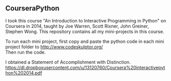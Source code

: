## CourseraPython
I took this course "An Introduction to Interactive Programming in Python" on Coursera in 2014, taught by Joe Warren, Scott Rixner, John Greiner, Stephen Wong. This repository contains all my mini-projects in this course.

To run each mini project, first copy and paste the python code in each mini project folder to http://www.codeskulptor.org/ <br/>
Then run the code.

I obtained a Statement of Accomplishment with Distinction.
https://dl.dropboxusercontent.com/u/13120760/Coursera%20interactivepython%202014.pdf
